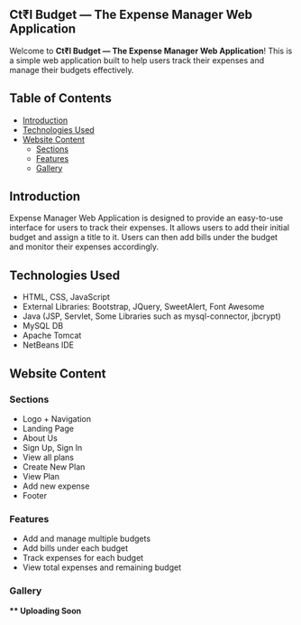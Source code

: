 ## Ct₹l Budget &mdash; The Expense Manager Web Application

Welcome to **Ct₹l Budget &mdash; The Expense Manager Web Application**! This is a simple web application built to help users track their expenses and manage their budgets effectively.

## Table of Contents

- [Introduction](#introduction)
- [Technologies Used](#technologies-used)
- [Website Content](#website-content)
    - [Sections](#sections)
    - [Features](#features)
    - [Gallery](#gallery)

## Introduction

Expense Manager Web Application is designed to provide an easy-to-use interface for users to track their expenses. 
It allows users to add their initial budget and assign a title to it. Users can then add bills under the budget and monitor their expenses accordingly.

## Technologies Used

- HTML, CSS, JavaScript
- External Libraries: Bootstrap, JQuery, SweetAlert, Font Awesome
- Java (JSP, Servlet, Some Libraries such as mysql-connector, jbcrypt)
- MySQL DB
- Apache Tomcat
- NetBeans IDE

## Website Content

### Sections

- Logo + Navigation
- Landing Page
- About Us
- Sign Up, Sign In
- View all plans
- Create New Plan
- View Plan
- Add new expense
- Footer

### Features

- Add and manage multiple budgets
- Add bills under each budget
- Track expenses for each budget
- View total expenses and remaining budget

### Gallery

**\*\* Uploading Soon**
